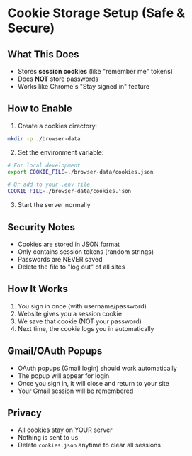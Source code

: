 # Cookie Storage Setup (Safe & Secure)

## What This Does
- Stores **session cookies** (like "remember me" tokens)
- Does **NOT** store passwords
- Works like Chrome's "Stay signed in" feature

## How to Enable

1. Create a cookies directory:
```bash
mkdir -p ./browser-data
```

2. Set the environment variable:
```bash
# For local development
export COOKIE_FILE=./browser-data/cookies.json

# Or add to your .env file
COOKIE_FILE=./browser-data/cookies.json
```

3. Start the server normally

## Security Notes
- Cookies are stored in JSON format
- Only contains session tokens (random strings)
- Passwords are NEVER saved
- Delete the file to "log out" of all sites

## How It Works
1. You sign in once (with username/password)
2. Website gives you a session cookie
3. We save that cookie (NOT your password)
4. Next time, the cookie logs you in automatically

## Gmail/OAuth Popups
- OAuth popups (Gmail login) should work automatically
- The popup will appear for login
- Once you sign in, it will close and return to your site
- Your Gmail session will be remembered

## Privacy
- All cookies stay on YOUR server
- Nothing is sent to us
- Delete `cookies.json` anytime to clear all sessions